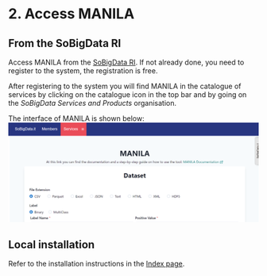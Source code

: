 # 2. Access MANILA

## From the SoBigData RI

Access MANILA from the <a href="https://sobigdata.d4science.org/group/sobigdata.it/manila-univaq" target="_blank">SoBigData RI</a>. If not already done, you need to register to the system, the registration is free.

After registering to the system you will find MANILA in the catalogue of services by clicking on the catalogue icon in the top bar and by going on the _SoBigData Services and Products_ organisation.

The interface of MANILA is shown below:
![manila](../_static/manila.png)

## Local installation

Refer to the installation instructions in the [Index page](../index.rst).
